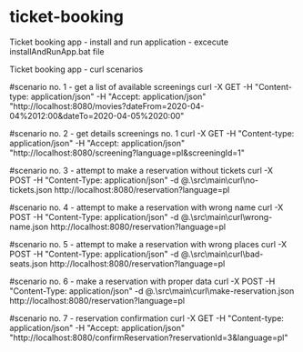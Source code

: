 # ticket-booking

Ticket booking app - install and run application - excecute installAndRunApp.bat file

Ticket booking app - curl scenarios

#scenario no. 1 - get a list of available screenings
curl -X GET -H "Content-type: application/json" -H "Accept: application/json" "http://localhost:8080/movies?dateFrom=2020-04-04%2012:00&dateTo=2020-04-05%2020:00"

#scenario no. 2 - get details screenings no. 1
curl -X GET -H "Content-type: application/json" -H "Accept: application/json" "http://localhost:8080/screening?language=pl&screeningId=1"

#scenario no. 3 - attempt to make a reservation without tickets
curl -X  POST  -H "Content-Type: application/json"  -d @.\src\main\curl\no-tickets.json http://localhost:8080/reservation?language=pl

#scenario no. 4 - attempt to make a reservation with wrong name
curl -X  POST  -H "Content-Type: application/json"  -d @.\src\main\curl\wrong-name.json http://localhost:8080/reservation?language=pl

#scenario no. 5 - attempt to make a reservation with wrong places
curl -X  POST  -H "Content-Type: application/json"  -d @.\src\main\curl\bad-seats.json http://localhost:8080/reservation?language=pl

#scenario no. 6 - make a reservation with proper data
curl -X  POST  -H "Content-Type: application/json"  -d @.\src\main\curl\make-reservation.json http://localhost:8080/reservation?language=pl

#scenario no. 7 - reservation confirmation
curl -X GET -H "Content-type: application/json" -H "Accept: application/json" "http://localhost:8080/confirmReservation?reservationId=3&language=pl"

